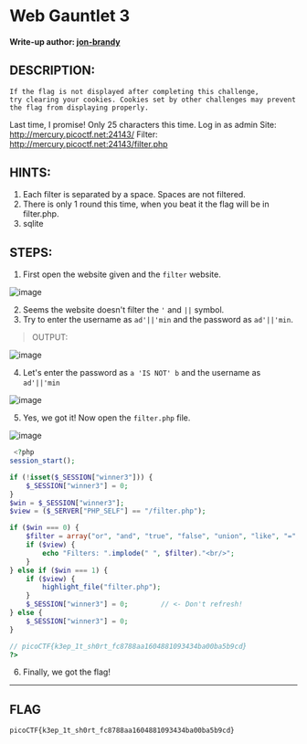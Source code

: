 # Web Gauntlet 3
#### Write-up author: [jon-brandy](https://github.com/jon-brandy)
## DESCRIPTION:

```
If the flag is not displayed after completing this challenge, 
try clearing your cookies. Cookies set by other challenges may prevent the flag from displaying properly.
```

Last time, I promise! Only 25 characters this time. 
Log in as admin Site: http://mercury.picoctf.net:24143/ Filter: http://mercury.picoctf.net:24143/filter.php

## HINTS:
1. Each filter is separated by a space. Spaces are not filtered.
2. There is only 1 round this time, when you beat it the flag will be in filter.php.
3. sqlite

## STEPS:
1. First open the website given and the `filter` website.

![image](https://user-images.githubusercontent.com/70703371/179445184-e1a24a42-6c95-4f1f-a113-58a1beeee0c3.png)

2. Seems the website doesn't filter the `'` and `||` symbol.
3. Try to enter the username as `ad'||'min` and the password as `ad'||'min`.

> OUTPUT:

![image](https://user-images.githubusercontent.com/70703371/179445256-13e9df6a-76e8-48e1-a5eb-059ed1363833.png)

4. Let's enter the password as `a 'IS NOT' b` and the username as `ad'||'min`

![image](https://user-images.githubusercontent.com/70703371/179445391-e1a0ea4b-1853-45bd-9abd-4ac445a600fc.png)

5. Yes, we got it! Now open the `filter.php` file.

![image](https://user-images.githubusercontent.com/70703371/179445439-af53a8fd-87fd-4706-9273-c54182c68776.png)


```php
 <?php
session_start();

if (!isset($_SESSION["winner3"])) {
    $_SESSION["winner3"] = 0;
}
$win = $_SESSION["winner3"];
$view = ($_SERVER["PHP_SELF"] == "/filter.php");

if ($win === 0) {
    $filter = array("or", "and", "true", "false", "union", "like", "=", ">", "<", ";", "--", "/*", "*/", "admin");
    if ($view) {
        echo "Filters: ".implode(" ", $filter)."<br/>";
    }
} else if ($win === 1) {
    if ($view) {
        highlight_file("filter.php");
    }
    $_SESSION["winner3"] = 0;        // <- Don't refresh!
} else {
    $_SESSION["winner3"] = 0;
}

// picoCTF{k3ep_1t_sh0rt_fc8788aa1604881093434ba00ba5b9cd}
?>

```

6. Finally, we got the flag!

---
## FLAG

```
picoCTF{k3ep_1t_sh0rt_fc8788aa1604881093434ba00ba5b9cd}
```
